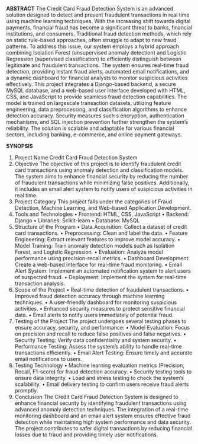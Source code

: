 **ABSTRACT**
  The Credit Card Fraud Detection System is an advanced solution designed to detect and prevent fraudulent transactions in real time using machine learning techniques. With the increasing shift towards digital payments, 
  financial fraud has become a significant threat to banks, financial institutions, and consumers. Traditional fraud detection methods, which rely on static rule-based approaches, often struggle to adapt to new fraud patterns. 
  To address this issue, our system employs a hybrid approach combining Isolation Forest (unsupervised anomaly detection) and Logistic Regression (supervised classification) to efficiently distinguish between legitimate and fraudulent transactions. 
  The system ensures real-time fraud detection, providing instant fraud alerts, automated email notifications, and a dynamic dashboard for financial analysts to monitor suspicious activities effectively. 
  This project integrates a Django-based backend, a secure MySQL database, and a web-based user interface developed with HTML, CSS, and JavaScript to provide seamless fraud detection capabilities. 
  The model is trained on largescale transaction datasets, utilizing feature engineering, data preprocessing, and classification algorithms to enhance detection accuracy. Security measures such s encryption, 
  authentication mechanisms, and SQL injection prevention further strengthen the system’s reliability.
  The solution is scalable and adaptable for various financial sectors, including banking, e-commerce, and online payment gateways. 

**SYNOPSIS** 
1. Project Name 
  Credit Card Fraud Detection System 
2. Objective 
  The objective of this project is to identify fraudulent credit card 
  transactions using anomaly detection and classification models. The system 
  aims to enhance financial security by reducing the number of fraudulent 
  transactions while minimizing false positives. Additionally, it includes an email 
  alert system to notify users of suspicious activities in real time. 
3. Project Category 
  This project falls under the categories of Fraud Detection, Machine 
  Learning, and Web-based Application Development. 
4. Tools and Technologies 
  • Frontend: HTML, CSS, JavaScript 
  • Backend: Django 
  • Libraries: Scikit-learn 
  • Database: MySQL 
5. Structure of the Program 
  • Data Acquisition: Collect a dataset of credit card transactions. 
  • Preprocessing: Clean and label the data. 
  • Feature Engineering: Extract relevant features to improve model 
    accuracy. 
  • Model Training: Train anomaly detection models such as Isolation Forest, 
    and Logistic Regression. 
  • Evaluation: Analyze model performance using precision-recall metrics. 
  • Dashboard Development: Create a web-based interface for real-time 
    fraud monitoring. 
  • Email Alert System: Implement an automated notification system to alert 
    users of suspected fraud.
  • Deployment: Implement the system for real-time transaction analysis. 
6. Scope of the Project 
  • Real-time detection of fraudulent transactions. 
  • Improved fraud detection accuracy through machine learning techniques. 
  • A user-friendly dashboard for monitoring suspicious activities. 
  • Enhanced security measures to protect sensitive financial data. 
  • Email alerts to notify users immediately of potential fraud. 
7. Testing of the Project 
   The project undergoes several testing phases to ensure accuracy, security, 
   and performance: 
  • Model Evaluation: Focus on precision and recall to reduce false positives 
    and false negatives. 
  • Security Testing: Verify data confidentiality and system security. 
  • Performance Testing: Assess the system’s ability to handle real-time 
    transactions efficiently. 
  • Email Alert Testing: Ensure timely and accurate email notifications to 
    users. 
8. Testing Technology 
  • Machine learning evaluation metrics (Precision, Recall, F1-score) for 
    fraud detection accuracy. 
  • Security testing tools to ensure data integrity. 
  • Load and stress testing to check the system’s scalability. 
  • Email delivery testing to confirm users receive fraud alerts promptly. 
9. Conclusion 
   The Credit Card Fraud Detection System is designed to enhance financial 
   security by identifying fraudulent transactions using advanced anomaly 
   detection techniques. The integration of a real-time monitoring dashboard and 
   an email alert system ensures effective fraud detection while maintaining high 
   system performance and data security. The project contributes to safer digital 
   transactions by reducing financial losses due to fraud and providing timely user 
   notifications.
